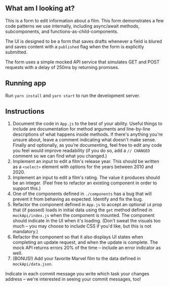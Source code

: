 ## What am I looking at?
This is a form to edit information about a film. This form demonstrates a few code patterns we use internally, including async/await methods, subcomponents, and functions-as-child-components.

The UI is designed to be a form that saves drafts whenever a field is blured and saves content with a `published` flag when the form is explicitly submitted.

The form uses a simple mocked API service that simulates GET and POST requests with a delay of 250ms by returning promises.

## Running app
Run `yarn install` and `yarn start` to run the development server.

## Instructions
1. Document the code in `App.js` to the best of your ability. Useful things to include are documentation for method arguments and line-by-line descriptions of what happens inside methods. If there's anything you're unsure about, leave a comment indicating what doesn't make sense. Finally and optionally, as you're documenting, feel free to edit any code you feel would improve readability (if you do so, add a `// CHANGED` comment so we can find what you changed.)
2. Implement an input to edit a film's release year. This should be written as a `<select>` element with options for the years between 2010 and 2020.
3. Implement an input to edit a film's rating. The value it produces should be an integer. (Feel free to refactor an existing component in order to support this.)
4. One of the components defined in `./components` has a bug that will prevent it from behaving as expected. Identify and fix the bug.
5. Refactor the component defined in `App.js` to accept an optional `id` prop that (if passed) loads in initial data using the `get` method defined in `mockApi/index.js` when the component is mounted. The component should indicate in the UI when it's loading. (Don't sweat the visuals too much – you may choose to include CSS if you'd like, but this is not mandatory.)
6. Refactor the component so that it also displays UI states when completing an update request, and when the update is complete. The mock API returns errors 20% of the time – include an error indicator as well.
7. (BONUS!) Add your favorite Marvel film to the data defined in `mockApi/data.json`.

Indicate in each commit message you write which task your changes address – we're interested in seeing your commit messages, too!
